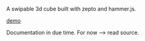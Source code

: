 A swipable 3d cube built with zepto and hammer.js.

[demo](itzaks.github.io/cube)

Documentation in due time. For now –> read source.
